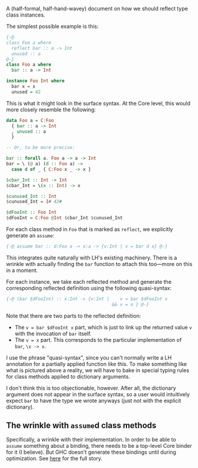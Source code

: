 A (half-formal, half-hand-wavey) document on how we should reflect type class instances.

The simplest possible example is this:

```haskell
{-@
class Foo a where
  reflect bar :: a -> Int
  unused :: a
@-}
class Foo a where
  bar :: a -> Int

instance Foo Int where
  bar x = x
  unused = 42
```

This is what it might look in the surface syntax. At the Core level, this would more closely resemble the following:

```haskell
data Foo a = C:Foo
  { bar :: a -> Int
  , unused :: a
  }

-- Or, to be more precise:

bar :: forall a. Foo a -> a -> Int
bar = \ (@ a) (d :: Foo a) ->
  case d of _ { C:Foo x _ -> x } 

$cbar_Int :: Int -> Int
$cbar_Int = \(x :: Int) -> x

$cunused_Int :: Int
$cunused_Int = I# 42#

$dFooInt :: Foo Int
$dFooInt = C:Foo @Int $cbar_Int $cunused_Int
```

For each class method in `Foo` that is marked as `reflect`, we explicitly generate an `assume`:

```haskell
{-@ assume bar :: d:Foo a -> x:a -> {v:Int | v = bar d x} @-}
```

This integrates quite naturally with LH's existing machinery. There is a wrinkle with actually finding the `bar` function to attach this too—more on this in a moment.

For each instance, we take each reflected method and generate the corresponding reflected definition using the following quasi-syntax:

```haskell
{-@ (bar $dFooInt) :: x:Int -> {v:Int |    v = bar $dFooInt x
                                        && v = x } @-} 
```

Note that there are two parts to the reflected definition:

* The `v = bar $dFooInt x` part, which is just to link up the returned value `v` with the invocation of `bar` itself.
* The `v = x` part. This corresponds to the particular implementation of `bar`, `\x -> x`.

I use the phrase "quasi-syntax", since you can't normally write a LH annotation for a partially applied function like this. To make something like what is pictured above a reality, we will have to bake in special typing rules for class methods applied to dictionary arguments.

I don't think this is too objectionable, however. After all, the dictionary argument does not appear in the surface syntax, so a user would intuitively expect `bar` to have the type we wrote anyways (just not with the explicit dictionary).

## The wrinkle with `assume`d class methods

Specifically, a wrinkle with their implementation. In order to be able to `assume` something about a binding, there needs to be a top-level Core binder for it (I believe). But GHC doesn't generate these bindings until during optimization. See [here](http://git.haskell.org/ghc.git/blob/da4766c313bf33e5f0790583af204935f62699a0:/compiler/main/TidyPgm.hs#l563) for the full story.
